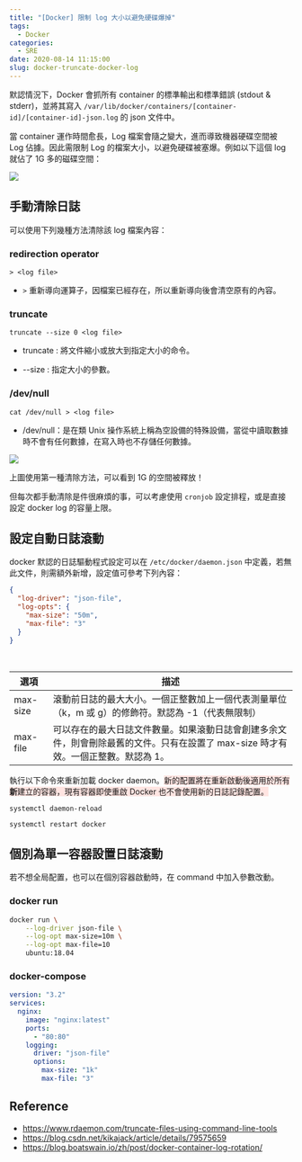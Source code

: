 ```yaml
---
title: "[Docker] 限制 log 大小以避免硬碟爆掉"
tags:
  - Docker
categories:
  - SRE
date: 2020-08-14 11:15:00
slug: docker-truncate-docker-log
---
```


默認情況下，Docker 會抓所有 container 的標準輸出和標準錯誤 (stdout & stderr)，並將其寫入 `/var/lib/docker/containers/[container-id]/[container-id]-json.log` 的 json 文件中。

<!--more-->

當 container 運作時間愈長，Log 檔案會隨之變大，進而導致機器硬碟空間被 Log 佔據。因此需限制 Log 的檔案大小，以避免硬碟被塞爆。例如以下這個 log 就佔了 1G 多的磁碟空間：

![](https://imgur.com/z1p61Ox.png)

## 手動清除日誌

可以使用下列幾種方法清除該 log 檔案內容：

### redirection operator

```
> <log file>
```

- `>` 重新導向運算子，因檔案已經存在，所以重新導向後會清空原有的內容。

### truncate

```
truncate --size 0 <log file>
```

- truncate : 將文件縮小或放大到指定大小的命令。

- --size : 指定大小的參數。

### /dev/null

```
cat /dev/null > <log file>
```

- /dev/null：是在類 Unix 操作系統上稱為空設備的特殊設備，當從中讀取數據時不會有任何數據，在寫入時也不存儲任何數據。

![](https://imgur.com/ZJk0xmk.png)

上圖使用第一種清除方法，可以看到 1G 的空間被釋放！

但每次都手動清除是件很麻煩的事，可以考慮使用 `cronjob` 設定排程，或是直接設定 docker log 的容量上限。

## 設定自動日誌滾動

docker 默認的日誌驅動程式設定可以在 `/etc/docker/daemon.json` 中定義，若無此文件，則需額外新增，設定值可參考下列內容：

```json
{
  "log-driver": "json-file",
  "log-opts": {
    "max-size": "50m",
    "max-file": "3"
  }
}
```

</br>

| 選項     | 描述                                                                                                                               |
| -------- | ---------------------------------------------------------------------------------------------------------------------------------- |
| max-size | 滾動前日誌的最大大小。一個正整數加上一個代表測量單位（k，m 或 g）的修飾符。默認為 -1（代表無限制）                                 |
| max-file | 可以存在的最大日誌文件數量。如果滾動日誌會創建多余文件，則會刪除最舊的文件。只有在設置了 max-size 時才有效。一個正整數。默認為 1。 |

執行以下命令來重新加載 docker daemon。<font style="background:MistyRose">新的配置將在重新啟動後適用於所有<span class="dotunderletter">**新**建立</span>的容器，現有容器即使重啟 Docker 也不會使用新的日誌記錄配置。</font>

```
systemctl daemon-reload

systemctl restart docker
```

## 個別為單一容器設置日誌滾動

若不想全局配置，也可以在個別容器啟動時，在 command 中加入參數改動。

### docker run

```bash
docker run \
    --log-driver json-file \
    --log-opt max-size=10m \
    --log-opt max-file=10
    ubuntu:18.04
```

### docker-compose

```yaml
version: "3.2"
services:
  nginx:
    image: "nginx:latest"
    ports:
      - "80:80"
    logging:
      driver: "json-file"
      options:
        max-size: "1k"
        max-file: "3"
```

## Reference

- https://www.rdaemon.com/truncate-files-using-command-line-tools
- https://blog.csdn.net/kikajack/article/details/79575659
- https://blog.boatswain.io/zh/post/docker-container-log-rotation/
